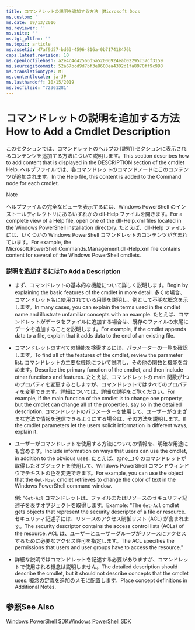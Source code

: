 ```yaml
---
title: コマンドレットの説明を追加する方法 |Microsoft Docs
ms.custom: ''
ms.date: 09/13/2016
ms.reviewer: ''
ms.suite: ''
ms.tgt_pltfrm: ''
ms.topic: article
ms.assetid: 47af9d57-bd63-4596-816a-0b717418476b
caps.latest.revision: 10
ms.openlocfilehash: a2e4c4d42566d5a52006924eab02295c37cf3159
ms.sourcegitcommit: 52a67bcd9d7bf3e8600ea4302d1fa8970ff9c998
ms.translationtype: MT
ms.contentlocale: ja-JP
ms.lasthandoff: 10/15/2019
ms.locfileid: "72361281"
---
```

# <a name="how-to-add-a-cmdlet-description"></a><span data-ttu-id="2ccfd-102">コマンドレットの説明を追加する方法</span><span class="sxs-lookup"><span data-stu-id="2ccfd-102">How to Add a Cmdlet Description</span></span>

<span data-ttu-id="2ccfd-103">このセクションでは、コマンドレットのヘルプの [説明] セクションに表示されるコンテンツを追加する方法について説明します。</span><span class="sxs-lookup"><span data-stu-id="2ccfd-103">This section describes how to add content that is displayed in the DESCRIPTION section of the cmdlet Help.</span></span> <span data-ttu-id="2ccfd-104">ヘルプファイルでは、各コマンドレットのコマンドノードにこのコンテンツが追加されます。</span><span class="sxs-lookup"><span data-stu-id="2ccfd-104">In the Help file, this content is added to the Command node for each cmdlet.</span></span>

> [!NOTE]
> <span data-ttu-id="2ccfd-105">ヘルプファイルの完全なビューを表示するには、Windows PowerShell のインストールディレクトリにあるいずれかの dll-Help ファイルを開きます。</span><span class="sxs-lookup"><span data-stu-id="2ccfd-105">For a complete view of a Help file, open one of the dll-Help.xml files located in the Windows PowerShell installation directory.</span></span> <span data-ttu-id="2ccfd-106">たとえば、dll-Help ファイルには、いくつかの Windows PowerShell コマンドレットのコンテンツが含まれています。</span><span class="sxs-lookup"><span data-stu-id="2ccfd-106">For example, the Microsoft.PowerShell.Commands.Management.dll-Help.xml file contains content for several of the Windows PowerShell cmdlets.</span></span>

### <a name="to-add-a-description"></a><span data-ttu-id="2ccfd-107">説明を追加するには</span><span class="sxs-lookup"><span data-stu-id="2ccfd-107">To Add a Description</span></span>

- <span data-ttu-id="2ccfd-108">まず、コマンドレットの基本的な機能について詳しく説明します。</span><span class="sxs-lookup"><span data-stu-id="2ccfd-108">Begin by explaining the basic features of the cmdlet in more detail.</span></span> <span data-ttu-id="2ccfd-109">多くの場合、コマンドレット名に使用されている用語を説明し、例として不明な概念を示します。</span><span class="sxs-lookup"><span data-stu-id="2ccfd-109">In many cases, you can explain the terms used in the cmdlet name and illustrate unfamiliar concepts with an example.</span></span> <span data-ttu-id="2ccfd-110">たとえば、コマンドレットがデータをファイルに追加する場合は、既存のファイルの末尾にデータを追加することを説明します。</span><span class="sxs-lookup"><span data-stu-id="2ccfd-110">For example, if the cmdlet appends data to a file, explain that it adds data to the end of an existing file.</span></span>

- <span data-ttu-id="2ccfd-111">コマンドレットのすべての機能を検索するには、パラメーターの一覧を確認します。</span><span class="sxs-lookup"><span data-stu-id="2ccfd-111">To find all of the features of the cmdlet, review the parameter list.</span></span> <span data-ttu-id="2ccfd-112">コマンドレットの主要な機能について説明し、その他の関数と機能を含めます。</span><span class="sxs-lookup"><span data-stu-id="2ccfd-112">Describe the primary function of the cmdlet, and then include other functions and features.</span></span> <span data-ttu-id="2ccfd-113">たとえば、コマンドレットの main 関数が1つのプロパティを変更するとしますが、コマンドレットではすべてのプロパティを変更できます。詳細については、詳細な説明をご覧ください。</span><span class="sxs-lookup"><span data-stu-id="2ccfd-113">For example, if the main function of the cmdlet is to change one property, but the cmdlet can change all of the properties, say so in the detailed description.</span></span> <span data-ttu-id="2ccfd-114">コマンドレットのパラメーターを使用して、ユーザーがさまざまな方法で情報を送信できるようにする場合は、その方法を説明します。</span><span class="sxs-lookup"><span data-stu-id="2ccfd-114">If the cmdlet parameters let the users solicit information in different ways, explain it.</span></span>

- <span data-ttu-id="2ccfd-115">ユーザーがコマンドレットを使用する方法についての情報を、明確な用途にも含めます。</span><span class="sxs-lookup"><span data-stu-id="2ccfd-115">Include information on ways that users can use the cmdlet, in addition to the obvious uses.</span></span> <span data-ttu-id="2ccfd-116">たとえば、@no__t 0 のコマンドレットが取得したオブジェクトを使用して、Windows PowerShell コマンドウィンドウでテキストの色を変更できます。</span><span class="sxs-lookup"><span data-stu-id="2ccfd-116">For example, you can use the object that the `Get-Host` cmdlet retrieves to change the color of text in the Windows PowerShell command window.</span></span>

  <span data-ttu-id="2ccfd-117">例: "`Get-Acl` コマンドレットは、ファイルまたはリソースのセキュリティ記述子を表すオブジェクトを取得します。</span><span class="sxs-lookup"><span data-stu-id="2ccfd-117">Example:  "The `Get-Acl` cmdlet gets objects that represent the security descriptor of a file or resource.</span></span> <span data-ttu-id="2ccfd-118">セキュリティ記述子には、リソースのアクセス制御リスト (ACL) が含まれます。</span><span class="sxs-lookup"><span data-stu-id="2ccfd-118">The security descriptor contains the access control lists (ACLs) of the resource.</span></span> <span data-ttu-id="2ccfd-119">ACL は、ユーザーとユーザーグループがリソースにアクセスするために必要なアクセス許可を指定します。</span><span class="sxs-lookup"><span data-stu-id="2ccfd-119">The ACL specifies the permissions that users and user groups have to access the resource."</span></span>

- <span data-ttu-id="2ccfd-120">詳細な説明ではコマンドレットを記述する必要がありますが、コマンドレットで使用される概念は説明しません。</span><span class="sxs-lookup"><span data-stu-id="2ccfd-120">The detailed description should describe the cmdlet, but it should not describe concepts that the cmdlet uses.</span></span> <span data-ttu-id="2ccfd-121">概念の定義を追加のメモに配置します。</span><span class="sxs-lookup"><span data-stu-id="2ccfd-121">Place concept definitions in Additional Notes.</span></span>

## <a name="see-also"></a><span data-ttu-id="2ccfd-122">参照</span><span class="sxs-lookup"><span data-stu-id="2ccfd-122">See Also</span></span>

[<span data-ttu-id="2ccfd-123">Windows PowerShell SDK</span><span class="sxs-lookup"><span data-stu-id="2ccfd-123">Windows PowerShell SDK</span></span>](../windows-powershell-reference.md)
